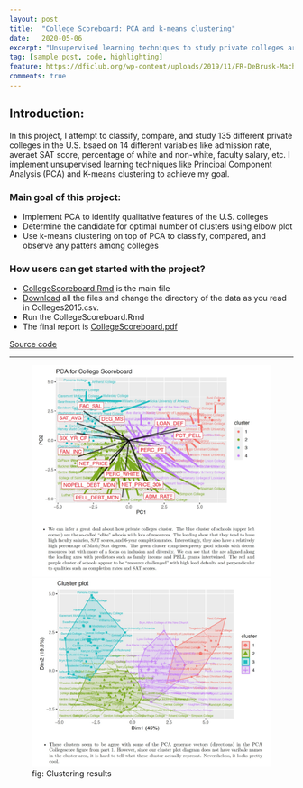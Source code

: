 ```yaml
---
layout: post
title:  "College Scoreboard: PCA and k-means clustering"
date:   2020-05-06
excerpt: "Unsupervised learning techniques to study private colleges around the U.S: <b>R</b>"
tag: [sample post, code, highlighting]
feature: https://dficlub.org/wp-content/uploads/2019/11/FR-DeBrusk-Machine-Learning-Bots-Risk-1200.jpg
comments: true
---
```

   
## Introduction:

In this project, I attempt to classify, compare, and study 135 different private colleges in the U.S. bsaed on 14 different variables like admission rate, averaet SAT score, percentage of white and non-white, faculty salary, etc. I implement unsupervised learning techniques like Principal Component Analysis (PCA) and K-means clustering to achieve my goal. 

### Main goal of this project:
- Implement PCA to identify qualitative features of the U.S. colleges 
- Determine the candidate for optimal number of clusters using elbow plot
- Use k-means clustering on top of PCA to classify, compared, and observe any patters among colleges

### How users can get started with the project?
- [CollegeScoreboard.Rmd](https://github.com/gurungkshitij/collegeboard_pca_cluster/blob/master/CollegeScoreboard.Rmd) is the main file
- [Download](https://github.com/gurungkshitij/collegeboard_pca_cluster.git) all the files and change the directory of the data
as you read in Colleges2015.csv. 
- Run the CollegeScoreboard.Rmd
- The final report is [CollegeScoreboard.pdf](https://github.com/gurungkshitij/collegeboard_pca_cluster/blob/master/CollegeScoreboard.pdf)

<a href="https://github.com/gurungkshitij/collegeboard_pca_cluster.git" class="btn btn-success"> Source code</a>

<hr>
<figure class="half">
    <a href='/assets/img/pca.jpg'><img src='/assets/img/pca.jpg'></a>
    <a href='/assets/img/cluster_col.jpg'><img src='/assets/img/cluster_col.jpg'></a>
    <figcaption> fig: Clustering results</figcaption>
</figure>
        
